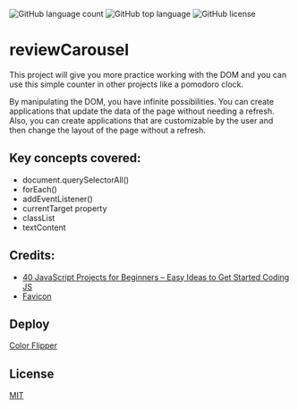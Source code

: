 ![GitHub language count](https://img.shields.io/github/languages/count/Jolonte/reviewCarousel)
![GitHub top language](https://img.shields.io/github/languages/top/Jolonte/reviewCarousel)
![GitHub license](https://img.shields.io/github/license/Jolonte/reviewCarousel)

# reviewCarousel

This project will give you more practice working with the DOM and you can use this simple counter in other projects like a pomodoro clock.

By manipulating the DOM, you have infinite possibilities. You can create applications that update the data of the page without needing a refresh. Also, you can create applications that are customizable by the user and then change the layout of the page without a refresh.

## Key concepts covered:

* document.querySelectorAll()
* forEach()
* addEventListener()
* currentTarget property
* classList
* textContent

## Credits:
* [40 JavaScript Projects for Beginners – Easy Ideas to Get Started Coding JS](https://www.freecodecamp.org/news/javascript-projects-for-beginners#how-to-create-a-counter)
* [Favicon](https://www.figma.com/community/file/1120841960552179039)

## Deploy
[Color Flipper](https://colorflipper-eta.vercel.app/)

## License
[MIT](LICENSE)
